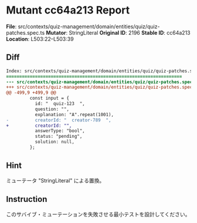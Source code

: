 # Mutant cc64a213 Report

**File**: src/contexts/quiz-management/domain/entities/quiz/quiz-patches.spec.ts
**Mutator**: StringLiteral
**Original ID**: 2196
**Stable ID**: cc64a213
**Location**: L503:22–L503:39

## Diff

```diff
Index: src/contexts/quiz-management/domain/entities/quiz/quiz-patches.spec.ts
===================================================================
--- src/contexts/quiz-management/domain/entities/quiz/quiz-patches.spec.ts	original
+++ src/contexts/quiz-management/domain/entities/quiz/quiz-patches.spec.ts	mutated #2196
@@ -499,9 +499,9 @@
         const input = {
           id: "  quiz-123  ",
           question: "",
           explanation: "A".repeat(1001),
-          creatorId: "  creator-789  ",
+          creatorId: "",
           answerType: "bool",
           status: "pending",
           solution: null,
         };
```

## Hint

ミューテータ "StringLiteral" による置換。

## Instruction

このサバイブ・ミューテーションを失敗させる最小テストを設計してください。
